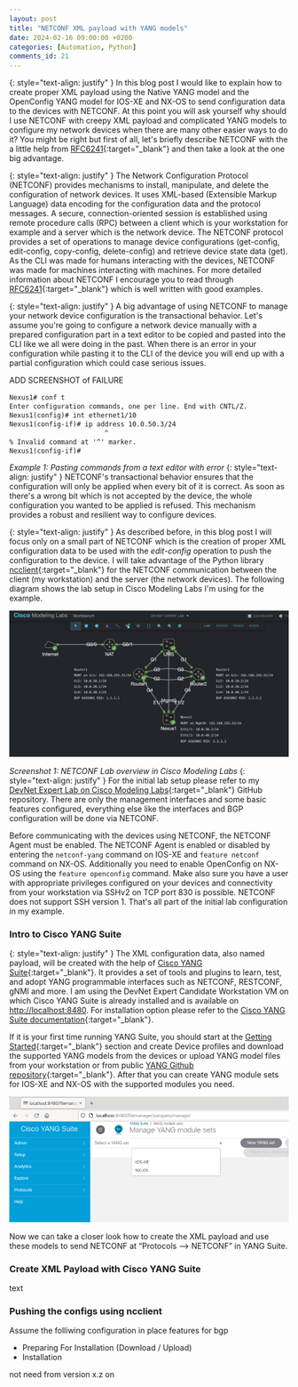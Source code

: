 ```yaml
---
layout: post
title: "NETCONF XML payload with YANG models"
date: 2024-02-16 09:00:00 +0200
categories: [Automation, Python]
comments_id: 21
---
```


{: style="text-align: justify" }
In this blog post I would like to explain how to create proper XML payload using the Native YANG model and the OpenConfig YANG model for IOS-XE and NX-OS to send configuration data to the devices with NETCONF. At this point you will ask yourself why should I use NETCONF with creepy XML payload and complicated YANG models to configure my network devices when there are many other easier ways to do it? You might be right but first of all, let's briefly describe NETCONF with the a little help from [RFC6241](https://datatracker.ietf.org/doc/html/rfc6241){:target="_blank"} and then take a look at the one big advantage.

{: style="text-align: justify" }
The Network Configuration Protocol (NETCONF) provides mechanisms to install, manipulate, and delete the configuration of network devices. It uses XML-based (Extensible Markup Language) data encoding for the configuration data and the protocol messages. A secure, connection-oriented session is established using remote procedure calls (RPC) between a client which is your workstation for example and a server which is the network device. The NETCONF protocol provides a set of operations to manage device configurations (get-config, edit-config, copy-config, delete-config) and retrieve device state data (get). As the CLI was made for humans interacting with the devices, NETCONF was made for machines interacting with machines. For more detailed information about NETCONF I encourage you to read through [RFC6241](https://datatracker.ietf.org/doc/html/rfc6241){:target="_blank"} which is well written with good examples.

{: style="text-align: justify" }
A big advantage of using NETCONF to manage your network device configuration is the transactional behavior. Let's assume you're going to configure a network device manually with a prepared configuration part in a text editor to be copied and pasted into the CLI like we all were doing in the past. When there is an error in your configuration while pasting it to the CLI of the device you will end up with a partial configuration which could case serious issues.

ADD SCREENSHOT of FAILURE

```cli
Nexus1# conf t
Enter configuration commands, one per line. End with CNTL/Z.
Nexus1(config)# int ethernet1/10
Nexus1(config-if)# ip address 10.0.50.3/24
                        ^
% Invalid command at '^' marker.
Nexus1(config-if)#
```

*Example 1: Pasting commands from a text editor with error*
{: style="text-align: justify" }
NETCONF's transactional behavior ensures that the configuration will only be applied when every bit of it is correct. As soon as there's a wrong bit which is not accepted by the device, the whole configuration you wanted to be applied is refused. This mechanism provides a robust and resilient way to configure devices.

{: style="text-align: justify" }
As described before, in this blog post I will focus only on a small part of NETCONF which is the creation of proper XML configuration data to be used with the *edit-config* operation to push the configuration to the device. I will take advantage of the Python library [ncclient](https://ncclient.readthedocs.io/en/latest/){:target="_blank"} for the NETCONF communication between the client (my workstation) and the server (the network devices). The following diagram shows the lab setup in Cisco Modeling Labs I'm using for the example.

![NETCONF Lab overview](/images/netconf_lab_overview.png "NETCONF Lab overview")

*Screenshot 1: NETCONF Lab overview in Cisco Modeling Labs*
{: style="text-align: justify" }
For the initial lab setup please refer to my [DevNet Expert Lab on Cisco Modeling Labs](https://github.com/daniel1820815/devnet-expert-cml-lab){:target="_blank"} GitHub repository. There are only the management interfaces and some basic features configured, everything else like the interfaces and BGP configuration will be done via NETCONF.

Before communicating with the devices using NETCONF, the NETCONF Agent must be enabled. The NETCONF Agent is enabled or disabled by entering the ```netconf-yang``` command on IOS-XE and ```feature netconf``` command on NX-OS. Additionally you need to enable OpenConfig on NX-OS using the ```feature openconfig``` command. Make also sure you have a user with appropriate privileges configured on your devices and connectivity from your workstation via SSHv2 on TCP port 830 is possible. NETCONF does not support SSH version 1. That's all part of the initial lab configuration in my example.

### Intro to Cisco YANG Suite

{: style="text-align: justify" }
The XML configuration data, also named payload, will be created with the help of [Cisco YANG Suite](https://developer.cisco.com/yangsuite/){:target="_blank"}. It provides a set of tools and plugins to learn, test, and adopt YANG programmable interfaces such as NETCONF, RESTCONF, gNMI and more. I am using the DevNet Expert Candidate Workstation VM on which Cisco YANG Suite is already installed and is available on <http://localhost:8480>. For installation option please refer to the [Cisco YANG Suite documentation](https://developer.cisco.com/docs/yangsuite/){:target="_blank"}.

If it is your first time running YANG Suite, you should start at the [Getting Started](https://developer.cisco.com/docs/yangsuite/#!welcome-to-cisco-yang-suite/getting-started){:target="_blank"} section and create Device profiles and download the supported YANG models from the devices or upload YANG model files from your workstation or from public [YANG Github repository](https://github.com/YangModels/yang){:target="_blank"}. After that you can create YANG module sets for IOS-XE and NX-OS with the supported modules you need.

![YANG Module Sets](/images/netconf_yang_module_sets.png "YANG Module Sets")

Now we can take a closer look how to create the XML payload and use these models to send NETCONF at “Protocols –> NETCONF” in YANG Suite.

### Create XML Payload with Cisco YANG Suite

text

### Pushing the configs using ncclient

Assume the folliwing configuration in place
features for bgp

- Preparing For Installation (Download / Upload)
- Installation

not need from version x.z on
